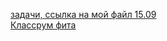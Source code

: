 
[задачи, ссылка на мой файл 15.09](https://docs.google.com/document/d/1JqpzkGF6lpJ6si8qqVDju_rnxoxzsZ8eIsPdu2YhG0o/edit?copiedFromTrash#heading=h.jdwonx2l44gq)  
[Классрум фита](https://docs.google.com/document/d/1c3YSY9WoLS8I8-XfFN2Uvj9megEHXHGYr_ILoE-nbcQ/edit)  
